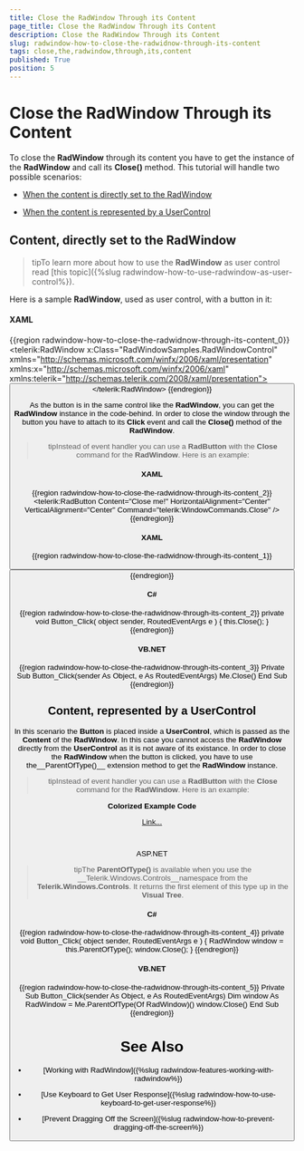 ```yaml
---
title: Close the RadWindow Through its Content
page_title: Close the RadWindow Through its Content
description: Close the RadWindow Through its Content
slug: radwindow-how-to-close-the-radwidnow-through-its-content
tags: close,the,radwindow,through,its,content
published: True
position: 5
---
```


# Close the RadWindow Through its Content



To close the __RadWindow__ through its content you have to get the instance of the __RadWindow__ and call its __Close()__ method. This tutorial will handle two possible scenarios:

* [When the content is directly set to the RadWindow](#Content_directly_set_to_the_RadWindow)

* [When the content is represented by a UserControl](#Content_represented_by_a_UserControl)

## Content, directly set to the RadWindow

>tipTo learn more about how to use the __RadWindow__ as user control read [this topic]({%slug radwindow-how-to-use-radwindow-as-user-control%}).

Here is a sample __RadWindow__, used as user control, with a button in it:

#### __XAML__

{{region radwindow-how-to-close-the-radwidnow-through-its-content_0}}
	<telerik:RadWindow x:Class="RadWindowSamples.RadWindowControl"
	                   xmlns="http://schemas.microsoft.com/winfx/2006/xaml/presentation"
	                   xmlns:x="http://schemas.microsoft.com/winfx/2006/xaml"
	                   xmlns:telerik="http://schemas.telerik.com/2008/xaml/presentation">
	    <Grid x:Name="LayoutRoot"
	          Background="White">
	        <Button Content="Close me!"
	                HorizontalAlignment="Center"
	                VerticalAlignment="Center" />
	    </Grid>
	</telerik:RadWindow>
	{{endregion}}



As the button is in the same control like the __RadWindow__, you can get the __RadWindow__ instance in the code-behind. In order to close the window through the button you have to attach to its __Click__ event and call the __Close()__ method of the __RadWindow__.

>tipInstead of event handler you can use a __RadButton__ with the __Close__ command for the __RadWindow__. Here is an example:

#### __XAML__

{{region radwindow-how-to-close-the-radwidnow-through-its-content_2}}
	<telerik:RadButton Content="Close me!"
	                   HorizontalAlignment="Center"
	                   VerticalAlignment="Center"
	                   Command="telerik:WindowCommands.Close" />
	{{endregion}}



#### __XAML__

{{region radwindow-how-to-close-the-radwidnow-through-its-content_1}}
	<Button Content="Close me!"
	        Click="Button_Click"
	        HorizontalAlignment="Center"
	        VerticalAlignment="Center" />
	{{endregion}}



#### __C#__

{{region radwindow-how-to-close-the-radwidnow-through-its-content_2}}
	private void Button_Click( object sender, RoutedEventArgs e )
	{
	    this.Close();
	}
	{{endregion}}



#### __VB.NET__

{{region radwindow-how-to-close-the-radwidnow-through-its-content_3}}
	Private Sub Button_Click(sender As Object, e As RoutedEventArgs)
	 Me.Close()
	End Sub
	{{endregion}}



## Content, represented by a UserControl

In this scenario the __Button__ is placed inside a __UserControl__, which is passed as the __Content__ of the __RadWindow__. In this case you cannot access the __RadWindow__ directly from the __UserControl__ as it is not aware of its existance. In order to close the __RadWindow__ when the button is clicked, you have to use the__ParentOfType<T>()__ extension method to get the __RadWindow__ instance.

>tipInstead of event handler you can use a __RadButton__ with the __Close__ command for the __RadWindow__. Here is an example:

__Colorized Example Code__

[Link...]()


         
      



	

ASP.NET

>tipThe __ParentOfType<T>()__ is available when you use the __Telerik.Windows.Controls__namespace from the __Telerik.Windows.Controls__. It returns the first element of this type up in the __Visual Tree__.

#### __C#__

{{region radwindow-how-to-close-the-radwidnow-through-its-content_4}}
	private void Button_Click( object sender, RoutedEventArgs e )
	{
	    RadWindow window = this.ParentOfType<RadWindow>();
	    window.Close();
	}
	{{endregion}}



#### __VB.NET__

{{region radwindow-how-to-close-the-radwidnow-through-its-content_5}}
	Private Sub Button_Click(sender As Object, e As RoutedEventArgs)
	 Dim window As RadWindow = Me.ParentOfType(Of RadWindow)()
	 window.Close()
	End Sub
	{{endregion}}



# See Also

 * [Working with RadWindow]({%slug radwindow-features-working-with-radwindow%})

 * [Use Keyboard to Get User Response]({%slug radwindow-how-to-use-keyboard-to-get-user-response%})

 * [Prevent Dragging Off the Screen]({%slug radwindow-how-to-prevent-dragging-off-the-screen%})
